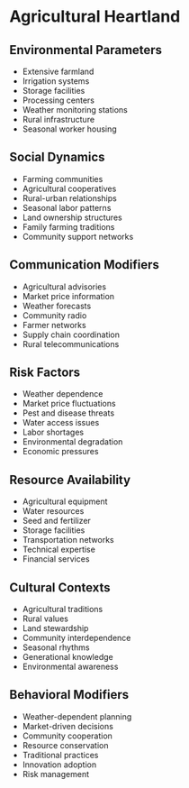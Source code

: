 # Agricultural Heartland

## Environmental Parameters
- Extensive farmland
- Irrigation systems
- Storage facilities
- Processing centers
- Weather monitoring stations
- Rural infrastructure
- Seasonal worker housing

## Social Dynamics
- Farming communities
- Agricultural cooperatives
- Rural-urban relationships
- Seasonal labor patterns
- Land ownership structures
- Family farming traditions
- Community support networks

## Communication Modifiers
- Agricultural advisories
- Market price information
- Weather forecasts
- Community radio
- Farmer networks
- Supply chain coordination
- Rural telecommunications

## Risk Factors
- Weather dependence
- Market price fluctuations
- Pest and disease threats
- Water access issues
- Labor shortages
- Environmental degradation
- Economic pressures

## Resource Availability
- Agricultural equipment
- Water resources
- Seed and fertilizer
- Storage facilities
- Transportation networks
- Technical expertise
- Financial services

## Cultural Contexts
- Agricultural traditions
- Rural values
- Land stewardship
- Community interdependence
- Seasonal rhythms
- Generational knowledge
- Environmental awareness

## Behavioral Modifiers
- Weather-dependent planning
- Market-driven decisions
- Community cooperation
- Resource conservation
- Traditional practices
- Innovation adoption
- Risk management 